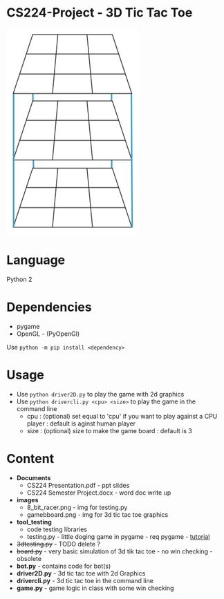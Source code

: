# CS224-Project - 3D Tic Tac Toe #
![tic tac toe](images/gameboard.PNG)

# Language #
Python 2

# Dependencies #
* pygame
* OpenGL - (PyOpenGl)

Use `python -m pip install <dependency>`

# Usage #
* Use `python driver2D.py` to play the game with 2d graphics
* Use `python drivercli.py <cpu> <size>` to play the game in the command line
     * cpu  : (optional) set equal to 'cpu' if you want to play against a CPU player : default is aginst human player
     * size : (optional) size to make the game board : default is 3

# Content #
* __Documents__
     * CS224 Presentation.pdf - ppt slides
     * CS224 Semester Project.docx - word doc write up
* __images__
     * 8_bit_racer.png - img for testing.py
     * gamebboard.png - img for 3d tic tac toe graphics
* __tool_testing__
     * code testing libraries
     * testing.py - little doging game in pygame - req pygame - [tutorial](https://www.youtube.com/watch?v=ujOTNg17LjI&list=PLQVvvaa0QuDdLkP8MrOXLe_rKuf6r80KO)
* ~~3dtesting.py~~ - TODO delete ?
* ~~board.py~~ - very basic simulation of 3d tik tac toe - no win checking - obsolete
* __bot.py__ - contains code for bot(s)
* __driver2D.py__ - 3d tic tac toe with 2d Graphics
* __drivercli.py__ - 3d tic tac toe in the command line
* __game.py__ - game logic in class with some win checking
